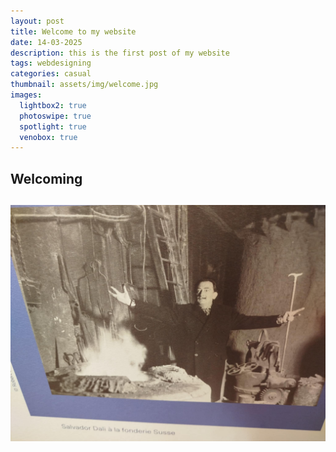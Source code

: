 ```yaml
---
layout: post
title: Welcome to my website
date: 14-03-2025
description: this is the first post of my website
tags: webdesigning
categories: casual
thumbnail: assets/img/welcome.jpg
images:
  lightbox2: true
  photoswipe: true
  spotlight: true
  venobox: true
---
```



## Welcoming

<a href="assets/img/dali.jpeg" data-lightbox="dali"><img src="assets/img/dali.jpeg" /></a>
---
